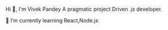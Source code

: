 Hi 👋, I'm Vivek Pandey
A pragmatic project Driven .js developer.

🌱 I’m currently learning React,Node.js
